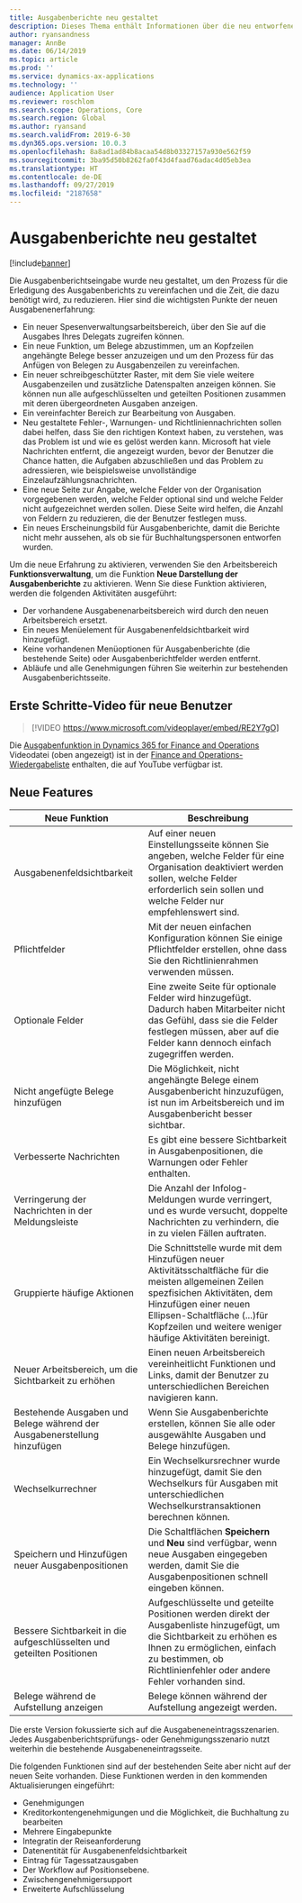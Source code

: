 ```yaml
---
title: Ausgabenberichte neu gestaltet
description: Dieses Thema enthält Informationen über die neu entworfene und neu gestaltete Erfahrung für Ausgabenberichte in Microsoft Dynamics 365 Finance. Die neue Erfahrung vereinfacht den Prozess der Ausgabenberichte und verkürzt die Zeit, die dafür erforderlich ist.
author: ryansandness
manager: AnnBe
ms.date: 06/14/2019
ms.topic: article
ms.prod: ''
ms.service: dynamics-ax-applications
ms.technology: ''
audience: Application User
ms.reviewer: roschlom
ms.search.scope: Operations, Core
ms.search.region: Global
ms.author: ryansand
ms.search.validFrom: 2019-6-30
ms.dyn365.ops.version: 10.0.3
ms.openlocfilehash: 8a8ad1ad84b8acaa54d8b03327157a930e562f59
ms.sourcegitcommit: 3ba95d50b8262fa0f43d4faad76adac4d05eb3ea
ms.translationtype: HT
ms.contentlocale: de-DE
ms.lasthandoff: 09/27/2019
ms.locfileid: "2187658"
---
```

# <a name="expense-reports-reimagined"></a>Ausgabenberichte neu gestaltet

[!include[banner](../includes/banner.md)]

Die Ausgabenberichtseingabe wurde neu gestaltet, um den Prozess für die Erledigung des Ausgabenberichts zu vereinfachen und die Zeit, die dazu benötigt wird, zu reduzieren. Hier sind die wichtigsten Punkte der neuen Ausgabenenerfahrung:

- Ein neuer Spesenverwaltungsarbeitsbereich, über den Sie auf die Ausgabes Ihres Delegats zugreifen können.
- Ein neue Funktion, um Belege abzustimmen, um an Kopfzeilen angehängte Belege besser anzuzeigen und um den Prozess für das Anfügen von Belegen zu Ausgabenzeilen zu vereinfachen.
- Ein neuer schreibgeschützter Raster, mit dem Sie viele weitere Ausgabenzeilen und zusätzliche Datenspalten anzeigen können. Sie können nun alle aufgeschlüsselten und geteilten Positionen zusammen mit deren übergeordneten Ausgaben anzeigen.
- Ein vereinfachter Bereich zur Bearbeitung von Ausgaben.
- Neu gestaltete Fehler-, Warnungen- und Richtliniennachrichten sollen dabei helfen, dass Sie den richtigen Kontext haben, zu verstehen, was das Problem ist und wie es gelöst werden kann. Microsoft hat viele Nachrichten entfernt, die angezeigt wurden, bevor der Benutzer die Chance hatten, die Aufgaben abzuschließen und das Problem zu adressieren, wie beispielsweise unvollständige Einzelaufzählungsnachrichten.
- Eine neue Seite zur Angabe, welche Felder von der Organisation vorgegebenen werden, welche Felder optional sind und welche Felder nicht aufgezeichnet werden sollen. Diese Seite wird helfen, die Anzahl von Feldern zu reduzieren, die der Benutzer festlegen muss.
- Ein neues Erscheinungsbild für Ausgabenberichte, damit die Berichte nicht mehr aussehen, als ob sie für Buchhaltungspersonen entworfen wurden.

Um die neue Erfahrung zu aktivieren, verwenden Sie den Arbeitsbereich **Funktionsverwaltung**, um die Funktion **Neue Darstellung der Ausgabenberichte** zu aktivieren. Wenn Sie diese Funktion aktivieren, werden die folgenden Aktivitäten ausgeführt:

- Der vorhandene Ausgabenenarbeitsbereich wird durch den neuen Arbeitsbereich ersetzt.
- Ein neues Menüelement für Ausgabenenfeldsichtbarkeit wird hinzugefügt.
- Keine vorhandenen Menüoptionen für Ausgabenberichte (die bestehende Seite) oder Ausgabenberichtfelder werden entfernt.
- Abläufe und alle Genehmigungen führen Sie weiterhin zur bestehenden Ausgabenberichtsseite.

## <a name="getting-started-video-for-new-users"></a>Erste Schritte-Video für neue Benutzer

> [!VIDEO https://www.microsoft.com/videoplayer/embed/RE2Y7gO]

Die [Ausgabenfunktion in Dynamics 365 for Finance and Operations](https://youtu.be/Ocy-MsTvEE0) Videodatei (oben angezeigt) ist in der [Finance and Operations-Wiedergabeliste](https://www.youtube.com/playlist?list=PLcakwueIHoT_SYfIaPGoOhloFoCXiUSyW) enthalten, die auf YouTube verfügbar ist.

## <a name="new-features"></a>Neue Features

| Neue Funktion | Beschreibung |
|---|----|
| Ausgabenenfeldsichtbarkeit | Auf einer neuen Einstellungsseite können Sie angeben, welche Felder für eine Organisation deaktiviert werden sollen, welche Felder erforderlich sein sollen und welche Felder nur empfehlenswert sind. |
| Pflichtfelder | Mit der neuen einfachen Konfiguration können Sie einige Pflichtfelder erstellen, ohne dass Sie den Richtlinienrahmen verwenden müssen. |
| Optionale Felder | Eine zweite Seite für optionale Felder wird hinzugefügt. Dadurch haben Mitarbeiter nicht das Gefühl, dass sie die Felder festlegen müssen, aber auf die Felder kann dennoch einfach zugegriffen werden. |
| Nicht angefügte Belege hinzufügen | Die Möglichkeit, nicht angehängte Belege einem Ausgabenbericht hinzuzufügen, ist nun im Arbeitsbereich und im Ausgabenbericht besser sichtbar. |
| Verbesserte Nachrichten | Es gibt eine bessere Sichtbarkeit in Ausgabenpositionen, die Warnungen oder Fehler enthalten. |
| Verringerung der Nachrichten in der Meldungsleiste| Die Anzahl der Infolog-Meldungen wurde verringert, und es wurde versucht, doppelte Nachrichten zu verhindern, die in zu vielen Fällen auftraten. |
| Gruppierte häufige Aktionen | Die Schnittstelle wurde mit dem Hinzufügen neuer Aktivitätsschaltfläche für die meisten allgemeinen Zeilen spezfisichen Aktivitäten, dem Hinzufügen einer neuen Ellipsen-Schaltfläche (...)für Kopfzeilen und weitere weniger häufige Aktivitäten bereinigt. |
| Neuer Arbeitsbereich, um die Sichtbarkeit zu erhöhen | Einen neuen Arbeitsbereich vereinheitlicht Funktionen und Links, damit der Benutzer zu unterschiedlichen Bereichen navigieren kann. |
| Bestehende Ausgaben und Belege während der Ausgabenerstellung hinzufügen | Wenn Sie Ausgabenberichte erstellen, können Sie alle oder ausgewählte Ausgaben und Belege hinzufügen. |
| Wechselkurrechner | Ein Wechselkursrechner wurde hinzugefügt, damit Sie den Wechselkurs für Ausgaben mit unterschiedlichen Wechselkurstransaktionen berechnen können. |
| Speichern und Hinzufügen neuer Ausgabenpositionen | Die Schaltflächen **Speichern** und **Neu** sind verfügbar, wenn neue Ausgaben eingegeben werden, damit Sie die Ausgabenpositionen schnell eingeben können. |
| Bessere Sichtbarkeit in die aufgeschlüsselten und geteilten Positionen | Aufgeschlüsselte und geteilte Positionen werden direkt der Ausgabenliste hinzugefügt, um die Sichtbarkeit zu erhöhen es Ihnen zu ermöglichen, einfach zu bestimmen, ob Richtlinienfehler oder andere Fehler vorhanden sind. |
| Belege während de Aufstellung anzeigen | Belege können während der Aufstellung angezeigt werden. |

Die erste Version fokussierte sich auf die Ausgabeneneintragsszenarien. Jedes Ausgabenberichtsprüfungs- oder Genehmigungsszenario nutzt weiterhin die bestehende Ausgabeneneintragsseite.

Die folgenden Funktionen sind auf der bestehenden Seite aber nicht auf der neuen Seite vorhanden. Diese Funktionen werden in den kommenden Aktualisierungen eingeführt:

- Genehmigungen
- Kreditorkontengenehmigungen und die Möglichkeit, die Buchhaltung zu bearbeiten
- Mehrere Eingabepunkte
- Integratin der Reiseanforderung
- Datenentität für Ausgabenenfeldsichtbarkeit
- Eintrag für Tagessatzausgaben
- Der Workflow auf Positionsebene.
- Zwischengenehmigersupport
- Erweiterte Aufschlüsselung
